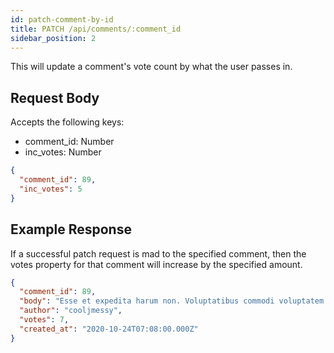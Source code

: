 ```yaml
---
id: patch-comment-by-id
title: PATCH /api/comments/:comment_id
sidebar_position: 2
---
```


This will update a comment's vote count by what the user passes in.

## Request Body

Accepts the following keys:

- comment_id: Number
- inc_votes: Number


```json
{
  "comment_id": 89,
  "inc_votes": 5
}
```

## Example Response

If a successful patch request is mad to the specified comment, then the votes property for that comment will increase by the specified amount.

```json
{
  "comment_id": 89,
  "body": "Esse et expedita harum non. Voluptatibus commodi voluptatem. Minima velit suscipit numquam ea. Id vitae debitis aut incidunt odio quo quam possimus ipsum.",
  "author": "cooljmessy",
  "votes": 7,
  "created_at": "2020-10-24T07:08:00.000Z"
}
```